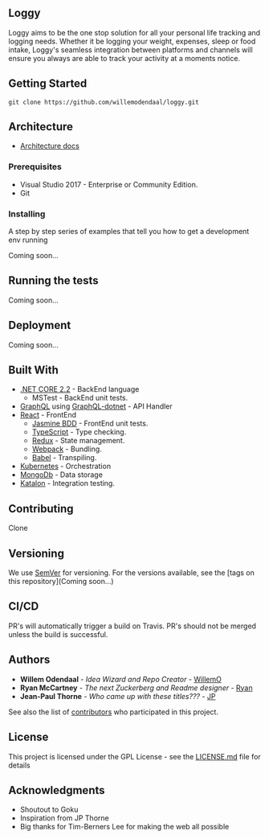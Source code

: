 ## Loggy

Loggy aims to be the one stop solution for all your personal life tracking and logging needs. Whether it be logging your weight, expenses, sleep or food intake, Loggy's seamless integration between platforms and channels will ensure you always are able to track your activity at a moments notice. 

## Getting Started

```git clone https://github.com/willemodendaal/loggy.git ```

## Architecture

* [Architecture docs](https://github.com/willemodendaal/loggy/blob/master/doc/architecture.md)

### Prerequisites

* Visual Studio 2017 - Enterprise or Community Edition.
* Git


### Installing

A step by step series of examples that tell you how to get a development env running

Coming soon...

## Running the tests

Coming soon...

## Deployment

Coming soon...

## Built With

* [.NET CORE 2.2](https://www.microsoft.com/net/download) - BackEnd language
  * MSTest - BackEnd unit tests.
* [GraphQL](https://graphql.org/) using [GraphQL-dotnet](https://github.com/graphql-dotnet/graphql-dotnet) - API Handler
* [React](https://reactjs.org/) - FrontEnd
  * [Jasmine BDD](https://jasmine.github.io/index.html) - FrontEnd unit tests.
  * [TypeScript](https://www.typescriptlang.org/) - Type checking.
  * [Redux](https://redux.js.org/) - State management.
  * [Webpack](https://webpack.js.org/) - Bundling.
  * [Babel](https://babeljs.io/) - Transpiling.
* [Kubernetes](https://kubernetes.io/) - Orchestration
* [MongoDb](https://www.mongodb.com/) - Data storage
* [Katalon](https://www.katalon.com/) - Integration testing.

## Contributing

Clone

## Versioning

We use [SemVer](http://semver.org/) for versioning. For the versions available, see the [tags on this repository](Coming soon...)

## CI/CD

PR's will automatically trigger a build on Travis. PR's should not be merged unless the build is successful. 

## Authors

* **Willem Odendaal** - *Idea Wizard and Repo Creator* - [WillemO](https://github.com/willemodendaal)
* **Ryan McCartney** - *The next Zuckerberg and Readme designer* - [Ryan](https://github.com/RJMccartney)
* **Jean-Paul Thorne** - *Who came up with these titles???* - [JP](https://github.com/JPThorne)

See also the list of [contributors](https://github.com/your/project/contributors) who participated in this project.

## License

This project is licensed under the GPL License - see the [LICENSE.md](LICENSE.md) file for details

## Acknowledgments

* Shoutout to Goku
* Inspiration from JP Thorne
* Big thanks for Tim-Berners Lee for making the web all possible
